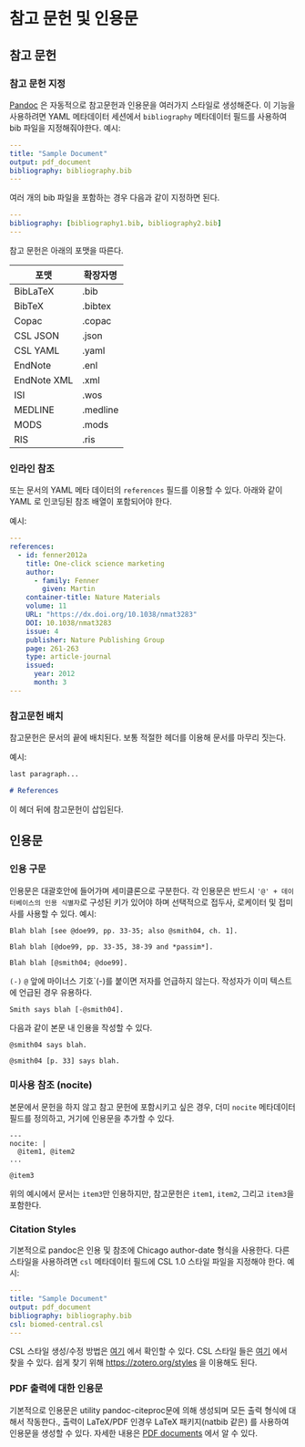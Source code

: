 # 참고 문헌 및 인용문

## 참고 문헌

### 참고 문헌 지정

[Pandoc](https://pandoc.org/MANUAL.html#citations) 은 자동적으로 참고문헌과 인용문을 여러가지 스타일로 생성해준다.
이 기능을 사용하려면 YAML 메타데이터 세션에서 `bibliography` 메타데이터 필드를 사용하여 bib 파일을 지정해줘야한다.
예시:

```yaml
---
title: "Sample Document"
output: pdf_document
bibliography: bibliography.bib
---

```

여러 개의 bib 파일을 포함하는 경우 다음과 같이 지정하면 된다.

```yaml
---
bibliography: [bibliography1.bib, bibliography2.bib]
---

```

참고 문헌은 아래의 포맷을 따른다.

| 포맷      | 확장자명 |
| ----------- | -------------- |
| BibLaTeX    | .bib           |
| BibTeX      | .bibtex        |
| Copac       | .copac         |
| CSL JSON    | .json          |
| CSL YAML    | .yaml          |
| EndNote     | .enl           |
| EndNote XML | .xml           |
| ISI         | .wos           |
| MEDLINE     | .medline       |
| MODS        | .mods          |
| RIS         | .ris           |

### 인라인 참조

또는 문서의 YAML 메타 데이터의 `references` 필드를 이용할 수 있다. 아래와 같이 YAML 로 인코딩된 참조 배열이 포함되어야 한다. 

예시:

```yaml
---
references:
  - id: fenner2012a
    title: One-click science marketing
    author:
      - family: Fenner
        given: Martin
    container-title: Nature Materials
    volume: 11
    URL: "https://dx.doi.org/10.1038/nmat3283"
    DOI: 10.1038/nmat3283
    issue: 4
    publisher: Nature Publishing Group
    page: 261-263
    type: article-journal
    issued:
      year: 2012
      month: 3
---

```

### 참고문헌 배치

참고문헌은 문서의 끝에 배치된다. 보통 적절한 헤더를 이용해 문서를 마무리 짓는다. 

예시:

```markdown
last paragraph...

# References
```

이 헤더 뒤에 참고문헌이 삽입된다.

## 인용문

### 인용 구문

인용문은 대괄호안에 들어가며 세미클론으로 구분한다. 각 인용문은 반드시 `'@' + 데이터베이스의 인용 식별자`로 구성된 키가 있어야 하며 선택적으로 접두사, 로케이터 및 접미사를 사용할 수 있다.
예시:

```
Blah blah [see @doe99, pp. 33-35; also @smith04, ch. 1].

Blah blah [@doe99, pp. 33-35, 38-39 and *passim*].

Blah blah [@smith04; @doe99].
```

`(-)`  `@` 앞에 마이너스 기호`(-)를 붙이면 저자를 언급하지 않는다. 작성자가 이미 텍스트에 언급된 경우 유용하다.

```
Smith says blah [-@smith04].
```

다음과 같이 본문 내 인용을 작성할 수 있다.

```
@smith04 says blah.

@smith04 [p. 33] says blah.
```

### 미사용 참조 (nocite)

본문에서 문헌을 하지 않고 참고 문헌에 포함시키고 싶은 경우, 더미 `nocite` 메타데이터 필드를 정의하고, 거기에 인용문을 추가할 수 있다.
```
---
nocite: |
  @item1, @item2
...

@item3
```

위의 예시에서 문서는 `item3`만 인용하지만, 참고문헌은 `item1`, `item2`, 그리고 `item3`을 포함한다.

### Citation Styles

기본적으로 pandoc은 인용 및 참조에 Chicago author-date 형식을 사용한다. 다른 스타일을 사용하려면 `csl` 메타데이터 필드에 CSL 1.0 스타일 파일을 지정해야 한다. 예시:

```yaml
---
title: "Sample Document"
output: pdf_document
bibliography: bibliography.bib
csl: biomed-central.csl
---

```

 CSL 스타일 생성/수정 방법은 [여기](https://citationstyles.org/downloads/primer.html) 에서 확인할 수 있다. CSL 스타일 들은 [여기](https://github.com/citation-style-language/styles) 에서 찾을 수 있다. 쉽게 찾기 위해 https://zotero.org/styles 을 이용해도 된다.

### PDF 출력에 대한 인용문

기본적으로 인용문은 utility pandoc-citeproc문에 의해 생성되며 모든 출력 형식에 대해서 작동한다.,  출력이 LaTeX/PDF 인경우 LaTeX 패키지(natbib 같은) 를 사용하여 인용문을 생성할 수 있다. 자세한 내용은 [PDF documents](pandoc-pdf.md) 에서 알 수 있다.